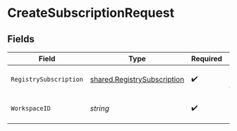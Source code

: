 # CreateSubscriptionRequest


## Fields

| Field                                                                             | Type                                                                              | Required                                                                          | Description                                                                       |
| --------------------------------------------------------------------------------- | --------------------------------------------------------------------------------- | --------------------------------------------------------------------------------- | --------------------------------------------------------------------------------- |
| `RegistrySubscription`                                                            | [shared.RegistrySubscription](../../../pkg/models/shared/registrysubscription.md) | :heavy_check_mark:                                                                | The subscription to create                                                        |
| `WorkspaceID`                                                                     | *string*                                                                          | :heavy_check_mark:                                                                | The workspace ID                                                                  |